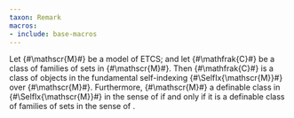 ```yaml
---
taxon: Remark
macros:
- include: base-macros
---
```


Let {#\mathscr{M}#} be a model of ETCS; and let {#\mathfrak{C}#} be a
class of families of sets in {#\mathscr{M}#}. Then {#\mathfrak{C}#} is a class of
objects in the fundamental self-indexing {#\SelfIx{\mathscr{M}}#} over
{#\mathscr{M}#}.  Furthermore, {#\mathscr{M}#} a definable class in
{#\SelfIx{\mathscr{M}}#} in the sense of [](frct-002W) if and only if it is a definable class of families of sets in the sense of [](frct-002P).
